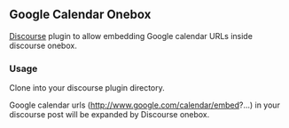 ## Google Calendar Onebox

[Discourse](https://github.com/discourse/discourse) plugin to allow embedding Google calendar URLs inside discourse onebox.

### Usage

Clone into your discourse plugin directory.

Google calendar urls (http://www.google.com/calendar/embed?...) in your discourse post will be expanded by Discourse onebox.
